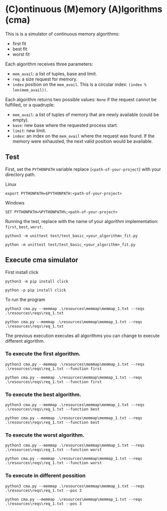 # (C)ontinuous (M)emory (A)lgorithms (cma)

This is is a simulator of continuous memory algorithms:

   * first fit
   * best fit
   * worst fit

Each algorithm receives three parameters:
   * `mem_avail`: a list of tuples, base and limit.
   * `req`: a size request for memory.
   * `index` position on the `mem_avail`. This is a circular index: `(index % len(mem_avail))`.

Each algorithm returns two possible values: `None` if the
request cannot be fulfilled, or a quadruple:
   * `mem_avail`: a list of tuples of memory that are newly available (could be empty).
   * `base`: new base where the requested process start.
   * `limit`: new limit.
   * `index`: an index on the `mem_avail` where the request was found. If the
     memory were exhausted, the next valid position would be available.

## Test

First, set the `PYTHONPATH` variable replace (`<path-of-your-project`)
with your directory path.

Linux

```shell
export PYTHONPATH=$PYTHONPATH:<path-of-your-project>
```

Windows

```shell
SET PYTHONPATH=%PYTHONPATH%;<path-of-your-project>
```

Running the test, replace with the name of your algorithm implementation: `first`, `best`, `worst`.

```shell
python3 -m unittest test/test_basic_<your_algorithm>_fit.py
```

```shell
python -m unittest test/test_basic_<your_algorithm>_fit.py
```

## Execute cma simulator

First install click

```shell
python3 -m pip install click
```

```shell
python -p pip install click
```

To run the program

```shell
python3 cma.py --memmap .\resources\memmap\memmap_1.txt --reqs .\resources\reqs\req_1.txt
```

```shell
python cma.py --memmap .\resources\memmap\memmap_1.txt --reqs .\resources\reqs\req_1.txt
```

The previous execution executes all algorithms you can change to execute different algorithm.

### To execute the first algorithm.

```shell
python3 cma.py --memmap .\resources\memmap\memmap_1.txt --reqs .\resources\reqs\req_1.txt --function first
```

```shell
python cma.py --memmap .\resources\memmap\memmap_1.txt --reqs .\resources\reqs\req_1.txt --function first
```

### To execute the best algorithm.

```shell
python3 cma.py --memmap .\resources\memmap\memmap_1.txt --reqs .\resources\reqs\req_1.txt --function best
```

```shell
python cma.py --memmap .\resources\memmap\memmap_1.txt --reqs .\resources\reqs\req_1.txt --function best
```

### To execute the worst algorithm.

```shell
python3 cma.py --memmap .\resources\memmap\memmap_1.txt --reqs .\resources\reqs\req_1.txt --function worst
```

```shell
python cma.py --memmap .\resources\memmap\memmap_1.txt --reqs .\resources\reqs\req_1.txt --function worst
```

### To execute in different possition

```shell
python3 cma.py --memmap .\resources\memmap\memmap_1.txt --reqs .\resources\reqs\req_1.txt --pos 3
```

```shell
python cma.py --memmap .\resources\memmap\memmap_1.txt --reqs .\resources\reqs\req_1.txt --pos 3
```




